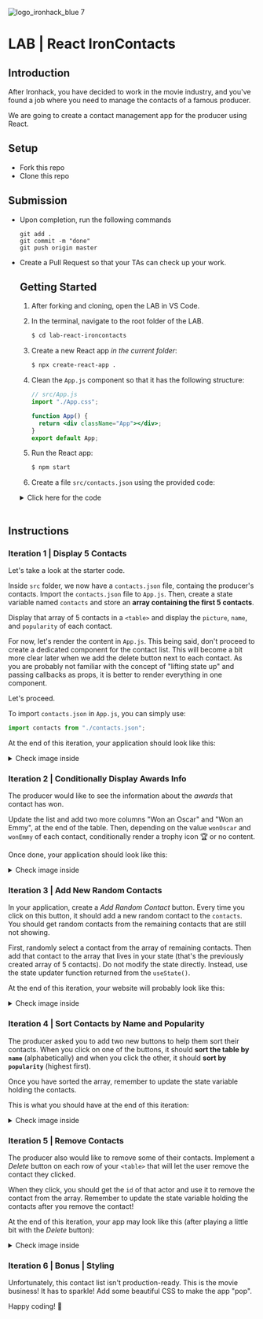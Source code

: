 ![logo_ironhack_blue 7](https://user-images.githubusercontent.com/23629340/40541063-a07a0a8a-601a-11e8-91b5-2f13e4e6b441.png)

# LAB | React IronContacts

## Introduction

After Ironhack, you have decided to work in the movie industry, and you've found a job where you need to manage the contacts of a famous producer.

We are going to create a contact management app for the producer using React.

## Setup

- Fork this repo
- Clone this repo

## Submission

- Upon completion, run the following commands

  ```
  git add .
  git commit -m "done"
  git push origin master
  ```

- Create a Pull Request so that your TAs can check up your work.

  ## Getting Started

  1. After forking and cloning, open the LAB in VS Code.
  2. In the terminal, navigate to the root folder of the LAB.

     ```bash
     $ cd lab-react-ironcontacts
     ```
  3. Create a new React app _in the current folder_:

     ```bash
     $ npx create-react-app .
     ```
  4. Clean the `App.js` component so that it has the following structure:

     ```jsx
     // src/App.js
     import "./App.css";

     function App() {
       return <div className="App"></div>;
     }
     export default App;
     ```
  5. Run the React app:

     ```bash
     $ npm start
     ```
  6. Create a file `src/contacts.json` using the provided code:

   <details>
     <summary>Click here for the code</summary>

   > **`src/contacts.json`**

   > ```json
   > [
   >   {
   >     "name": "Idris Elba",
   >     "pictureUrl": "https://image.tmdb.org/t/p/w500/d9NkfCwczP0TjgrjpF94jF67SK8.jpg",
   >     "popularity": 11.622713,
   >     "id": "11731993-0604-4bee-80d5-67ad845d0a38",
   >     "wonOscar": false,
   >     "wonEmmy": false
   >   },
   >   {
   >     "name": "Johnny Depp",
   >     "pictureUrl": "https://image.tmdb.org/t/p/w500/kbWValANhZI8rbWZXximXuMN4UN.jpg",
   >     "popularity": 15.656534,
   >     "id": "7dad00f7-3949-477d-a7e2-1467fd2cfc06",
   >     "wonOscar": false,
   >     "wonEmmy": false
   >   },
   >   {
   >     "name": "Monica Bellucci",
   >     "pictureUrl": "https://image.tmdb.org/t/p/w500/qlT4904d8oi2NIs28RrgnIZDFZB.jpg",
   >     "popularity": 16.096436,
   >     "id": "0ad5e441-3084-47a1-9e9b-b917539bba71",
   >     "wonOscar": false,
   >     "wonEmmy": false
   >   },
   >   {
   >     "name": "Gal Gadot",
   >     "pictureUrl": "https://image.tmdb.org/t/p/w500/34kHAyBaBhq2kUrmhM15paEBuuI.jpg",
   >     "popularity": 10.049256,
   >     "id": "b497e3c4-50bb-4ae2-912f-eb36802c5bc2",
   >     "wonOscar": false,
   >     "wonEmmy": false
   >   },
   >   {
   >     "name": "Ian McKellen",
   >     "pictureUrl": "https://image.tmdb.org/t/p/w500/coWjgMEYJjk2OrNddlXCBm8EIr3.jpg",
   >     "popularity": 10.070132,
   >     "id": "0067ae32-97b6-4431-898e-eb1c10150abb",
   >     "wonOscar": false,
   >     "wonEmmy": false
   >   },
   >   {
   >     "name": "Matt Damon",
   >     "pictureUrl": "https://image.tmdb.org/t/p/w500/elSlNgV8xVifsbHpFsqrPGxJToZ.jpg",
   >     "popularity": 9.500475,
   >     "id": "fd998a8f-1c9f-4ad8-8a03-45f93b630aa1",
   >     "wonOscar": true,
   >     "wonEmmy": false
   >   },
   >   {
   >     "name": "David Harbour",
   >     "pictureUrl": "https://image.tmdb.org/t/p/w500/chPekukMF5SNnW6b22NbYPqAStr.jpg",
   >     "popularity": 9.47013,
   >     "id": "0df01b3e-9cb9-498a-91c2-25435fa3bfed",
   >     "wonOscar": false,
   >     "wonEmmy": false
   >   },
   >   {
   >     "name": "Ansel Elgort",
   >     "pictureUrl": "https://image.tmdb.org/t/p/w500/uQYUfGvOZkB5x25Z19UeyLABHmr.jpg",
   >     "popularity": 9.429994,
   >     "id": "09178713-ca9d-4657-a570-51d6f6459f57",
   >     "wonOscar": false,
   >     "wonEmmy": false
   >   },
   >   {
   >     "name": "Maria Bello",
   >     "pictureUrl": "https://image.tmdb.org/t/p/w500/tFkbad0JoWvYc6XYBITv6EfeLwR.jpg",
   >     "popularity": 9.209649,
   >     "id": "48094f0e-1d16-4825-aae6-4888c065c6d7",
   >     "wonOscar": false,
   >     "wonEmmy": false
   >   },
   >   {
   >     "name": "Ryan Reynolds",
   >     "pictureUrl": "https://image.tmdb.org/t/p/w500/h1co81QaT2nJA41Sb7eZwmWl1L2.jpg",
   >     "popularity": 9.457546,
   >     "id": "56792412-8fda-4e10-b5ec-9cade83b167d",
   >     "wonOscar": false,
   >     "wonEmmy": false
   >   },
   >   {
   >     "name": "Lauren Cohan",
   >     "pictureUrl": "https://image.tmdb.org/t/p/w500/ygzDi7DIY6fHHxAcxvS7Z5kMFHe.jpg",
   >     "popularity": 9.191322,
   >     "id": "b6e09d8d-b58e-48fe-9e07-1460b1e1d22b",
   >     "wonOscar": false,
   >     "wonEmmy": false
   >   },
   >   {
   >     "name": "Dwayne Johnson",
   >     "pictureUrl": "https://image.tmdb.org/t/p/w500/kuqFzlYMc2IrsOyPznMd1FroeGq.jpg",
   >     "popularity": 9.236478,
   >     "id": "32ec545d-4939-403a-acd7-dd4bca6e94dd",
   >     "wonOscar": false,
   >     "wonEmmy": false
   >   },
   >   {
   >     "name": "Ben Affleck",
   >     "pictureUrl": "https://image.tmdb.org/t/p/w500/cPuPt6mYJ83DjvO3hbjNGug6Fbi.jpg",
   >     "popularity": 9.157077,
   >     "id": "1599707e-5f49-4529-b920-db3831419b04",
   >     "wonOscar": true,
   >     "wonEmmy": false
   >   },
   >   {
   >     "name": "James McAvoy",
   >     "pictureUrl": "https://image.tmdb.org/t/p/w500/oPIfGm3mf4lbmO5pWwMvfTt5BM1.jpg",
   >     "popularity": 9.098376,
   >     "id": "fef2ac16-36df-486d-8d69-41f1bafa8101",
   >     "wonOscar": false,
   >     "wonEmmy": false
   >   },
   >   {
   >     "name": "Robin Wright",
   >     "pictureUrl": "https://image.tmdb.org/t/p/w500/cke0NNZP4lHRtOethRy2XGSOp3E.jpg",
   >     "popularity": 8.802542,
   >     "id": "5133d421-dc81-4e3a-81fa-57816da7ce60",
   >     "wonOscar": false,
   >     "wonEmmy": false
   >   },
   >   {
   >     "name": "Hugh Jackman",
   >     "pictureUrl": "https://image.tmdb.org/t/p/w500/oOqun0BhA1rLXOi7Q1WdvXAkmW.jpg",
   >     "popularity": 8.58347,
   >     "id": "1144413a-4d60-45e4-a51e-ec9ad321d835",
   >     "wonOscar": false,
   >     "wonEmmy": true
   >   },
   >   {
   >     "name": "Sam Page",
   >     "pictureUrl": "https://image.tmdb.org/t/p/w500/hCe4MEgugU33IdvDtDkJ6E5siqx.jpg",
   >     "popularity": 8.42623,
   >     "id": "711c69fe-4f64-453d-853a-05f40d004302",
   >     "wonOscar": false,
   >     "wonEmmy": false
   >   },
   >   {
   >     "name": "Robert Pattinson",
   >     "pictureUrl": "https://image.tmdb.org/t/p/w500/wNcm8RiMYlWvneAkqQepkqI6r7L.jpg",
   >     "popularity": 8.428432,
   >     "id": "da6a1201-e933-47dd-87aa-997ce69ff273",
   >     "wonOscar": false,
   >     "wonEmmy": false
   >   },
   >   {
   >     "name": "Henry Cavill",
   >     "pictureUrl": "https://image.tmdb.org/t/p/w500/h8bn6ybR5Hu58UGJGwb66nrOagV.jpg",
   >     "popularity": 34.132372,
   >     "id": "13872be0-b664-4e7b-a774-acdf0d713860",
   >     "wonOscar": false,
   >     "wonEmmy": false
   >   },
   >   {
   >     "name": "Chris Hemsworth",
   >     "pictureUrl": "https://image.tmdb.org/t/p/w500/tlkDiLn2G75Xr7m1ybK8QFzZBso.jpg",
   >     "popularity": 56.23257,
   >     "id": "39c8bc64-6b0b-4473-8781-a9ea1c1f51d9",
   >     "wonOscar": false,
   >     "wonEmmy": false
   >   },
   >
   >   {
   >     "name": "Jennifer Lawrence",
   >     "pictureUrl": "https://image.tmdb.org/t/p/w500/q0tf3XEo7wa8XglIznTC7WzZ9W3.jpg",
   >     "popularity": 19.560912,
   >     "id": "2abbdb9b-6034-452c-871f-2913fd42fbd0",
   >     "wonOscar": true,
   >     "wonEmmy": false
   >   },
   >   {
   >     "name": "Arnold Schwarzenegger",
   >     "pictureUrl": "https://image.tmdb.org/t/p/w500/sOkCXc9xuSr6v7mdAq9LwEBje68.jpg",
   >     "popularity": 18.216362,
   >     "id": "4fe4d8ef-0fac-4bd9-8c02-ed89b668b2a9",
   >     "wonOscar": false,
   >     "wonEmmy": true
   >   },
   >   {
   >     "name": "Ana de Armas",
   >     "pictureUrl": "https://image.tmdb.org/t/p/w500/nwS5UfMT0XUA6JEPwmt0jbNDa7B.jpg",
   >     "popularity": 11.039487,
   >     "id": "c5fcd5c6-bb11-433d-8c19-6bbd90653966",
   >     "wonOscar": false,
   >     "wonEmmy": false
   >   },
   >   {
   >     "name": "Chris Evans",
   >     "pictureUrl": "https://image.tmdb.org/t/p/w500/8CgFKCZJVwZxa1F88n8drEux0vT.jpg",
   >     "popularity": 10.536705,
   >     "id": "95eef6fa-fd7c-49f6-b799-40c045918dba",
   >     "wonOscar": false,
   >     "wonEmmy": false
   >   },
   >   {
   >     "name": "Robert Downey Jr.",
   >     "pictureUrl": "https://image.tmdb.org/t/p/w500/1YjdSym1jTG7xjHSI0yGGWEsw5i.jpg",
   >     "popularity": 11.182626,
   >     "id": "596ecfa1-7bb1-4704-87d5-c766745c2b1a",
   >     "wonOscar": false,
   >     "wonEmmy": false
   >   },
   >   {
   >     "name": "Tom Hardy",
   >     "pictureUrl": "https://image.tmdb.org/t/p/w500/4W8v3fX0viPRmwRtS0SfLJW8fkd.jpg",
   >     "popularity": 10.572327,
   >     "id": "9a28a4f5-00ab-45b3-9717-4bdbaa29b03e",
   >     "wonOscar": false,
   >     "wonEmmy": false
   >   },
   >   {
   >     "name": "Mark Ruffalo",
   >     "pictureUrl": "https://image.tmdb.org/t/p/w500/zdM6RgCR5LpZwnL8UA3m7CfVpiq.jpg",
   >     "popularity": 10.378788,
   >     "id": "11a91271-8bd6-4f9b-bc05-6dded961c311",
   >     "wonOscar": false,
   >     "wonEmmy": false
   >   },
   >   {
   >     "name": "Steve Carell",
   >     "pictureUrl": "https://image.tmdb.org/t/p/w500/fF9txPQCmHJSTYypJfA3ZzTH9Zr.jpg",
   >     "popularity": 10.227521,
   >     "id": "e31bc0bb-85f5-4fd5-8b6f-466e08be8041",
   >     "wonOscar": false,
   >     "wonEmmy": false
   >   },
   >   {
   >     "name": "Shu Qi",
   >     "pictureUrl": "https://image.tmdb.org/t/p/w500/kmTErFq6lKQww2Yk9AfpR2Q5YWx.jpg",
   >     "popularity": 10.445066,
   >     "id": "0f65363c-a9ec-4e3a-a4af-f337940b3390",
   >     "wonOscar": false,
   >     "wonEmmy": false
   >   },
   >   {
   >     "name": "Olga Kurylenko",
   >     "pictureUrl": "https://image.tmdb.org/t/p/w500/v9HmONHtTZM4Sl9QSNpxDYvuMCk.jpg",
   >     "popularity": 10.286325,
   >     "id": "65b3bc07-8761-4bc8-9952-18e1c91f57b6",
   >     "wonOscar": false,
   >     "wonEmmy": false
   >   },
   >   {
   >     "name": "Anthony Hopkins",
   >     "pictureUrl": "https://image.tmdb.org/t/p/w500/jdoBTIru71FbPuHGEgox5RVmIO0.jpg",
   >     "popularity": 10.273801,
   >     "id": "f197b07c-c0f6-4837-a4d6-f98f8673b0e6",
   >     "wonOscar": true,
   >     "wonEmmy": true
   >   },
   >   {
   >     "name": "John Goodman",
   >     "pictureUrl": "https://image.tmdb.org/t/p/w500/eOIx8zj1vYIRhVY2bK5cjIQfua0.jpg",
   >     "popularity": 7.914248,
   >     "id": "267cbff3-a043-41ac-8d99-489783d75316",
   >     "wonOscar": false,
   >     "wonEmmy": true
   >   },
   >   {
   >     "name": "Angelina Jolie",
   >     "pictureUrl": "https://image.tmdb.org/t/p/w500/nsxtg9MQG01hvud1vVEW9vvfukK.jpg",
   >     "popularity": 7.875641,
   >     "id": "2e7ad5d9-139b-4ae1-b9dd-f9ab9c4b0c2c",
   >     "wonOscar": true,
   >     "wonEmmy": false
   >   },
   >   {
   >     "name": "Kaya Scodelario",
   >     "pictureUrl": "https://image.tmdb.org/t/p/w500/iTrPnn7oS96k0iWPzNxaKCNutB6.jpg",
   >     "popularity": 7.82401,
   >     "id": "8651449a-b52d-440f-b0fd-1662aa51fee2",
   >     "wonOscar": false,
   >     "wonEmmy": false
   >   },
   >   {
   >     "name": "Katee Sackhoff",
   >     "pictureUrl": "https://image.tmdb.org/t/p/w500/lVtYSDuIxSaAsd2jW0qKvDTltVi.jpg",
   >     "popularity": 7.725615,
   >     "id": "49edbe65-e496-406f-ab63-f7e064cddafd",
   >     "wonOscar": false,
   >     "wonEmmy": false
   >   },
   >   {
   >     "name": "Daniel Gillies",
   >     "pictureUrl": "https://image.tmdb.org/t/p/w500/zasTOfb8TNyVGwRfb4jNdHnsZ2m.jpg",
   >     "popularity": 7.859381,
   >     "id": "39f0d572-ce12-4e9d-93d1-941d20bd19b5",
   >     "wonOscar": false,
   >     "wonEmmy": false
   >   },
   >   {
   >     "name": "Elijah Wood",
   >     "pictureUrl": "https://image.tmdb.org/t/p/w500/hHzLAVspGGuPg1KW5JAEsyRvnUT.jpg",
   >     "popularity": 7.7395,
   >     "id": "58251c1b-ffde-4f34-989a-f5bd701bb622",
   >     "wonOscar": false,
   >     "wonEmmy": false
   >   },
   >   {
   >     "name": "Colin Firth",
   >     "pictureUrl": "https://image.tmdb.org/t/p/w500/lKUq407IhFF6CQoJbUgbEyfS9JA.jpg",
   >     "popularity": 7.994861,
   >     "id": "f68ecb76-ac22-4fe6-8019-8a882871e2dc",
   >     "wonOscar": true,
   >     "wonEmmy": false
   >   },
   >   {
   >     "name": "Michael Keaton",
   >     "pictureUrl": "https://image.tmdb.org/t/p/w500/baeHNv3qrVsnApuKbZXiJOhqMnw.jpg",
   >     "popularity": 8.011631,
   >     "id": "4782c276-64ca-4e04-85d7-146a6592a380",
   >     "wonOscar": false,
   >     "wonEmmy": false
   >   },
   >   {
   >     "name": "Garth Jennings",
   >     "pictureUrl": "https://image.tmdb.org/t/p/w500/zl6ZWijGySSIYJRFalleAiGkxyQ.jpg",
   >     "popularity": 7.450652,
   >     "id": "3325d5ec-14a3-480e-af73-4799ebee6560",
   >     "wonOscar": false,
   >     "wonEmmy": false
   >   },
   >   {
   >     "name": "Elle Fanning",
   >     "pictureUrl": "https://image.tmdb.org/t/p/w500/cbFVl9NWREa0xD2vW9Z3J4ursiu.jpg",
   >     "popularity": 7.474528,
   >     "id": "8b4be348-1f0b-4774-8dbc-6bb2f29c8eb8",
   >     "wonOscar": false,
   >     "wonEmmy": false
   >   },
   >   {
   >     "name": "Miki Takakura",
   >     "pictureUrl": "https://image.tmdb.org/t/p/w500/2bXHWy82SzgMCFIuxVRKvDtw8Q6.jpg",
   >     "popularity": 7.563937,
   >     "id": "840b7564-4e17-4ecd-bd65-ffbe846e73cb",
   >     "wonOscar": false,
   >     "wonEmmy": false
   >   },
   >   {
   >     "name": "Jake Gyllenhaal",
   >     "pictureUrl": "https://image.tmdb.org/t/p/w500/1dHiMQsqiIAF9zhGvB0oJOIaM16.jpg",
   >     "popularity": 7.177807,
   >     "id": "101290ab-9157-4596-9c10-7a39f7ff839f",
   >     "wonOscar": false,
   >     "wonEmmy": false
   >   },
   >   {
   >     "name": "Brendan Fraser",
   >     "pictureUrl": "https://image.tmdb.org/t/p/w500/n8VOWXp94nhIEo5nS9o6bOpUHiN.jpg",
   >     "popularity": 7.188894,
   >     "id": "d26718a1-bb3f-4eba-8d60-0a6a92c2787a",
   >     "wonOscar": false,
   >     "wonEmmy": false
   >   },
   >   {
   >     "name": "Tessa Thompson",
   >     "pictureUrl": "https://image.tmdb.org/t/p/w500/fycqdiiM6dsNSbnONBVVQ57ILV1.jpg",
   >     "popularity": 7.090946,
   >     "id": "c343b2a6-0c87-4a1c-9cf0-14ff1593996b",
   >     "wonOscar": false,
   >     "wonEmmy": false
   >   },
   >   {
   >     "name": "Lee Chae-dam",
   >     "pictureUrl": "https://image.tmdb.org/t/p/w500/lJ2ryu3XGVyP7WESkL3pTigeg8j.jpg",
   >     "popularity": 14.042809,
   >     "id": "246db57e-0601-4f0d-b017-967e92808151",
   >     "wonOscar": false,
   >     "wonEmmy": false
   >   },
   >   {
   >     "name": "Tom Hanks",
   >     "pictureUrl": "https://image.tmdb.org/t/p/w500/pQFoyx7rp09CJTAb932F2g8Nlho.jpg",
   >     "popularity": 13.978997,
   >     "id": "2a905e89-f82e-40f2-bf91-5b9834984172",
   >     "wonOscar": true,
   >     "wonEmmy": true
   >   },
   >   {
   >     "name": "Cara Delevingne",
   >     "pictureUrl": "https://image.tmdb.org/t/p/w500/lEIFRIR8EohwOVe7PQu4zvIl850.jpg",
   >     "popularity": 13.272943,
   >     "id": "f119366b-0f64-4e83-8666-2be40f2795cd",
   >     "wonOscar": false,
   >     "wonEmmy": false
   >   },
   >   {
   >     "name": "Rose Byrne",
   >     "pictureUrl": "https://image.tmdb.org/t/p/w500/laJdQNmsuR2iblYUggEqr49LvwJ.jpg",
   >     "popularity": 13.094365,
   >     "id": "81ab13e0-89c7-468d-acf9-5ab8c17f2d66",
   >     "wonOscar": false,
   >     "wonEmmy": false
   >   },
   >   {
   >     "name": "Keanu Reeves",
   >     "pictureUrl": "https://image.tmdb.org/t/p/w500/1wpzvf5PaQ1AZjl5rPNjWQobLLP.jpg",
   >     "popularity": 12.267253,
   >     "id": "7cdd5950-55e0-4d9e-8959-2181ed5f12e6",
   >     "wonOscar": false,
   >     "wonEmmy": false
   >   },
   >   {
   >     "name": "Ron Howard",
   >     "pictureUrl": "https://image.tmdb.org/t/p/w500/qdtdnNLSsaXZmpwOqXuQB3xU2uL.jpg",
   >     "popularity": 6.984089,
   >     "id": "6099d30b-2781-4b32-85af-5339a13a97b3",
   >     "wonOscar": true,
   >     "wonEmmy": true
   >   },
   >   {
   >     "name": "Orlando Bloom",
   >     "pictureUrl": "https://image.tmdb.org/t/p/w500/6JmscW0HXS10420mzdgjKXfWdkX.jpg",
   >     "popularity": 6.955899,
   >     "id": "819749fd-d416-45fc-9209-a3f98de297ee",
   >     "wonOscar": false,
   >     "wonEmmy": false
   >   }
   > ]
   > ```
   >

     <hr>

     </details>

     <br>

## Instructions

### Iteration 1 | Display 5 Contacts

Let's take a look at the starter code.

Inside `src` folder, we now have a `contacts.json` file, containg the producer's contacts. Import the `contacts.json` file to `App.js`. Then, create a state variable named `contacts` and store an **array containing the first 5 contacts**.

Display that array of 5 contacts in a `<table>` and display the `picture`, `name`, and `popularity` of each contact.

For now, let's render the content in `App.js`. This being said, don't proceed to create a dedicated component for the contact list. This will become a bit more clear later when we add the delete button next to each contact. As you are probably not familiar with the concept of "lifting state up" and passing callbacks as props, it is better to render everything in one component.

Let's proceed.

To import `contacts.json` in `App.js`, you can simply use:

```js
import contacts from "./contacts.json";
```

At the end of this iteration, your application should look like this:

<details>
  <summary> Check image inside </summary>

![Screenshot - Iteration 1](https://education-team-2020.s3.eu-west-1.amazonaws.com/web-dev/labs/lab-react-ironcontacts-1.png)

</details>

### Iteration 2 | Conditionally Display Awards Info

The producer would like to see the information about the _awards_ that contact has won.

Update the list and add two more columns "Won an Oscar" and "Won an Emmy", at the end of the table. Then, depending on the value `wonOscar` and `wonEmmy` of each contact, conditionally render a trophy icon :trophy: or no content.

Once done, your application should look like this:

<details>

<summary>Check image inside</summary>

![Screenshot - Iteration 2](https://education-team-2020.s3.eu-west-1.amazonaws.com/web-dev/labs/lab-react-ironcontacts-2.png)

</details>

### Iteration 3 | Add New Random Contacts

In your application, create a _Add Random Contact_ button. Every time you click on this button, it should add a new random contact to the `contacts`. You should get random contacts from the remaining contacts that are still not showing.

First, randomly select a contact from the array of remaining contacts. Then add that contact to the array that lives in your state (that's the previously created array of 5 contacts). 
Do not modify the state directly. Instead, use the state updater function returned from the `useState()`.

At the end of this iteration, your website will probably look like this:

<details>
  <summary> Check image inside </summary>

![Screenshot - Iteration 3](https://education-team-2020.s3.eu-west-1.amazonaws.com/web-dev/labs/lab-react-ironcontacts-3.png)

</details>

### Iteration 4 | Sort Contacts by Name and Popularity

The producer asked you to add two new buttons to help them sort their contacts. When you click on one of the buttons, it should **sort the table by `name`** (alphabetically) and when you click the other, it should **sort by `popularity`** (highest first).

Once you have sorted the array, remember to update the state variable holding the contacts.

This is what you should have at the end of this iteration:

<details>
  <summary> Check image inside </summary>

![Screenshot - Iteration 4](https://education-team-2020.s3.eu-west-1.amazonaws.com/web-dev/labs/lab-react-ironcontacts-4.png)

</details>

### Iteration 5 | Remove Contacts

The producer also would like to remove some of their contacts. Implement a _Delete_ button on each row of your `<table>` that will let the user remove the contact they clicked.

When they click, you should get the `id` of that actor and use it to remove the contact from the array. Remember to update the state variable holding the contacts after you remove the contact!

At the end of this iteration, your app may look like this (after playing a little bit with the _Delete_ button):

<details>
  <summary> Check image inside </summary>

![Screenshot - Iteration 5](https://education-team-2020.s3.eu-west-1.amazonaws.com/web-dev/labs/lab-react-ironcontacts-5.png)

</details>

### Iteration 6 | Bonus | Styling

Unfortunately, this contact list isn't production-ready. This is the movie business! It has to sparkle! Add some beautiful CSS to make the app "pop".

Happy coding! :blue_heart:
